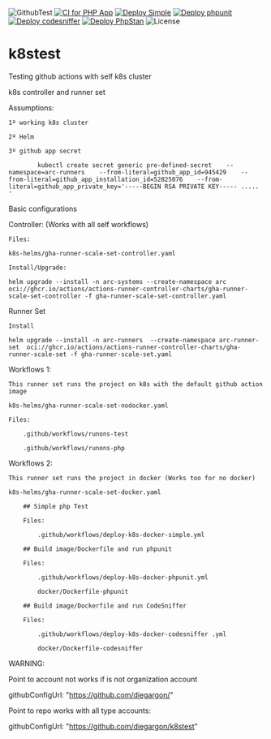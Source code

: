 ![GithubTest](https://img.shields.io/badge/Github-Test-blue)
[![CI for PHP App](https://github.com/diegargon/k8stest/actions/workflows/runson-php.yaml/badge.svg)](https://github.com/diegargon/k8stest/actions/workflows/runson-php.yaml)
[![Deploy Simple](https://github.com/diegargon/k8stest/actions/workflows/deploy-k8s-docker-simple.yml/badge.svg)](https://github.com/diegargon/k8stest/actions/workflows/deploy-k8s-docker-simple.yml)
[![Deploy phpunit](https://github.com/diegargon/k8stest/actions/workflows/deploy-k8s-docker-phpunit.yml/badge.svg)](https://github.com/diegargon/k8stest/actions/workflows/deploy-k8s-docker-phpunit.yml)
[![Deploy codesniffer](https://github.com/diegargon/k8stest/actions/workflows/deploy-k8s-docker-codesniffer.yml/badge.svg)](https://github.com/diegargon/k8stest/actions/workflows/deploy-k8s-docker-codesniffer.yml)
[![Deploy PhpStan](https://github.com/diegargon/k8stest/actions/workflows/deploy-k8s-docker-phpstan.yml/badge.svg)](https://github.com/diegargon/k8stest/actions/workflows/deploy-k8s-docker-phpstan.yml)
![License](https://img.shields.io/github/license/diegargon/k8stest)

# k8stest

Testing github actions with self k8s cluster

k8s controller and runner set

Assumptions:

    1º working k8s cluster

    2º Helm

    3º github app secret

            kubectl create secret generic pre-defined-secret    --namespace=arc-runners    --from-literal=github_app_id=945429    --from-literal=github_app_installation_id=52825076    --from-literal=github_app_private_key='-----BEGIN RSA PRIVATE KEY----- ..... '


Basic configurations

Controller: (Works with all  self workflows)
    
    Files:

    k8s-helms/gha-runner-scale-set-controller.yaml

    Install/Upgrade:

    helm upgrade --install -n arc-systems --create-namespace arc oci://ghcr.io/actions/actions-runner-controller-charts/gha-runner-scale-set-controller -f gha-runner-scale-set-controller.yaml


Runner Set

    Install
    
    helm upgrade --install -n arc-runners  --create-namespace arc-runner-set  oci://ghcr.io/actions/actions-runner-controller-charts/gha-runner-scale-set -f gha-runner-scale-set.yaml


Workflows 1:

    This runner set runs the project on k8s with the default github action image

    k8s-helms/gha-runner-scale-set-nodocker.yaml

    Files: 

        .github/workflows/runons-test

        .github/workflows/runons-php


Workflows 2:

    This runner set runs the project in docker (Works too for no docker)

    k8s-helms/gha-runner-scale-set-docker.yaml
        
        ## Simple php Test
        
        Files: 

            .github/workflows/deploy-k8s-docker-simple.yml
            
        ## Build image/Dockerfile and run phpunit

        Files: 

            .github/workflows/deploy-k8s-docker-phpunit.yml
        
            docker/Dockerfile-phpunit

        ## Build image/Dockerfile and run CodeSniffer

        Files: 

            .github/workflows/deploy-k8s-docker-codesniffer .yml
            
            docker/Dockerfile-codesniffer



WARNING: 

Point to account not works if is not organization account

githubConfigUrl: "https://github.com/diegargon/"    

Point to repo works with all type accounts:

githubConfigUrl: "https://github.com/diegargon/k8stest"    

